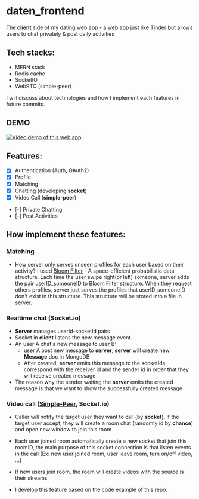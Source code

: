 # daten_frontend
The **client** side of my dating web app - a web app just like Tinder but allows users to chat privately & post daily activities

## Tech stacks: 
- MERN stack
- Redis cache
- SocketIO
- WebRTC (simple-peer)

I will discuss about technologies and how I implement each features in future commits.

## DEMO
[![Video demo of this web app](https://img.youtube.com/vi/3JdFshvJmIo/0.jpg)](https://www.youtube.com/watch?v=3JdFshvJmIo)

## Features:
- [x] Authentication (Auth, OAuth2)
- [x] Profile
- [x] Matching
- [x] Chatting (developing **socket**)
- [x] Video Call (**simple-peer**)
- [-] Private Chatting
- [-] Post Activities


## How implement these features:
### Matching
- How server only serves unseen profiles for each user based on their activity? I used [Bloom Filter](https://en.wikipedia.org/wiki/Bloom_filter) - A space-efficient probabilistic data structure. Each time the user swipe right(or left) someone, server adds the pair userID_someoneID to Bloom Filter structure. When they request others profiles, server just serves the profiles that userID_someoneID don't exist in this structure. This structure will be stored into a file in server.

### Realtime chat (Socket.io)
- **Server** manages userId-socketId pairs
- Socket in **client** listens the new message event.
- An user A chat a new message to user B:
    - user A post new message to **server**, **server** will create new **Message** doc in MongoDB 
    - After created, **server** emits this message to the socketIds correspond with the receiver id and the sender id in order that they will receive created message
- The reason why the sender waiting the **server** emits the created message is that we want to show the successfully created message

### Video call ([Simple-Peer](https://www.npmjs.com/package/simple-peer), Socket.io)
- Caller will notify the target user they want to call (by **socket**), if the target user accept, they will create a room chat (randomly id by **chance**) and open new window to join this room 
- Each user joined room automatically create a new socket that join this roomID, the main purpose of this socket connection is that listen events in the call (Ex: new user joined room, user leave room, turn on/off video, ...)
- If new users join room, the room will create videos with the source is their streams

- I develop this feature based on the code example of this [repo](https://github.com/Kannndev/webrtc-video-call-react).